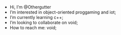 -  Hi, I’m @Othergutter
-  I’m interested in object-oriented proggaming and iot;
-  I’m currently learning c++;
-  I’m looking to collaborate on void;
-  How to reach me: void;
